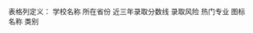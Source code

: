 表格列定义：
    学校名称  所在省份  近三年录取分数线  录取风险  热门专业
      图标                              
      名称
      类别